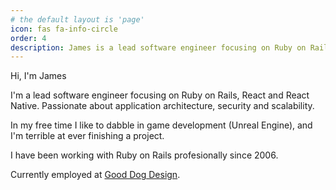```yaml
---
# the default layout is 'page'
icon: fas fa-info-circle
order: 4
description: James is a lead software engineer focusing on Ruby on Rails, React and React Native. Passionate about application architecture, security and scalability.
---
```


Hi, I'm James

I'm a lead software engineer focusing on Ruby on Rails, React and React Native. Passionate about application architecture, security and scalability.

In my free time I like to dabble in game development (Unreal Engine), and I'm terrible at ever finishing a project.

I have been working with Ruby on Rails profesionally since 2006.

Currently employed at [Good Dog Design](https://gooddogdesign.com/).
